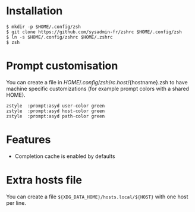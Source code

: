# Installation

    $ mkdir -p $HOME/.config/zsh
    $ git clone https://github.com/sysadmin-fr/zshrc $HOME/.config/zsh
    $ ln -s $HOME/.config/zshrc $HOME/.zshrc
    $ zsh

# Prompt customisation

You can create a file in $HOME/.config/zsh/rc.host/${hostname}.zsh to have machine specific customizations (for example
prompt colors with a shared HOME).

    zstyle  :prompt:asyd user-color green
    zstyle  :prompt:asyd host-color green
    zstyle  :prompt:asyd path-color green

# Features

* Completion cache is enabled by defaults

# Extra hosts file

You can create a file `${XDG_DATA_HOME}/hosts.local/${HOST}` with one host per line.
